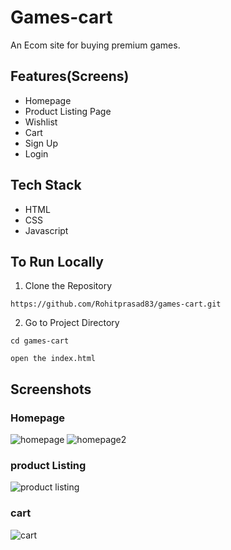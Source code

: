 # Games-cart
An Ecom site for buying premium games.

## Features(Screens)

* Homepage
* Product Listing Page
* Wishlist
* Cart 
* Sign Up 
* Login

## Tech Stack

* HTML
* CSS
* Javascript

## To Run Locally

1. Clone the Repository
```
https://github.com/Rohitprasad83/games-cart.git
```
2. Go to Project Directory
```
cd games-cart
```
```
open the index.html
```
## Screenshots
### Homepage
![homepage](https://user-images.githubusercontent.com/66221637/155071831-9558d1ed-a600-4261-b5e2-8a15fcf96795.PNG)
![homepage2](https://user-images.githubusercontent.com/66221637/155071833-a5d8ef32-a22a-4bcb-b1fd-8edd03c2d000.PNG)


### product Listing
![product listing](https://user-images.githubusercontent.com/66221637/155071852-c46e963d-2d79-4d13-8c08-5d96836e0c9c.PNG)

### cart
![cart](https://user-images.githubusercontent.com/66221637/155071865-9ee306df-24db-4317-8f3c-0223b5a1eed1.PNG)



